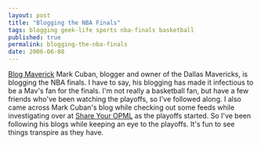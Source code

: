 ```yaml
---
layout: post
title: "Blogging the NBA Finals"
tags: blogging geek-life sports nba-finals basketball
published: true
permalink: blogging-the-nba-finals
date: 2006-06-08
---
```


<a href="http://www.blogmaverick.com/">Blog Maverick</a>
Mark Cuban, blogger and owner of the Dallas Mavericks, is blogging the NBA finals.  I have to say, his blogging has made it infectious to be a Mav's fan for the finals.  I'm not really a basketball fan, but have a few friends who've been watching the playoffs, so I've followed along.  I also came across Mark Cuban's blog while checking out some feeds while investigating over at <a href="http://share.opml.org">Share Your OPML</a> as the playoffs started.  So I've been following his blogs while keeping an eye to the playoffs.  It's fun to see things transpire as they have.
